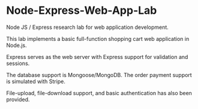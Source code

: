 # Node-Express-Web-App-Lab
Node JS / Express research lab for web application development.

This lab implements a basic full-function shopping cart web application in Node.js.

Express serves as the web server with Express support for validation and sessions.

The database support is Mongoose/MongoDB. The order payment support is simulated with Stripe.

File-upload, file-download support, and basic authentication has also been provided.
